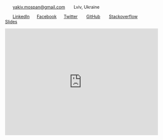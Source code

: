 
<i style="width:10px; margin-left:10px; margin-right:15px; color: #009688;" class="fa fa-envelope "></i>yakiv.mospan@gmail.com
<i style="text-align:center; width:10px; margin-left:10px; margin-right:15px; color: #009688;" class="fa fa-map-marker "></i>Lviv, Ukraine

<i style="width:10px; margin-left:10px; margin-right:15px; color: #009688;" class="fa fa-linkedin "></i>[LinkedIn](https://www.linkedin.com/in/yakiv-mospan-823a92a8/)
<i style="width:10px; margin-left:10px; margin-right:10px; color: #009688;" class="fa fa-facebook "></i>[Facebook](https://www.facebook.com/yakiv.mospan)
<i style="width:10px; margin-left:10px; margin-right:10px; color: #009688;" class="fa fa-facebook "></i>[Twitter](https://twitter.com/yakivmospan)
<i style="width:10px; margin-left:10px; margin-right:15px; color: #009688;" class="fa fa-github "></i>[GitHub](https://github.com/yakivmospan)
<i style="width:10px; margin-left:10px; margin-right:15px; color: #009688;" class="fa fa-stack-overflow"></i>[Stackoverflow](https://stackoverflow.com/users/1805989/yakiv-mospan)
<i style="width:10px; margin-left:10px; margin-right:15px; color: #009688;" class="fa fa-slideshare"></i>[Slides](https://speakerdeck.com/yakivmospan)

<p>
<iframe
  width="100%"
  height="350px"
  frameborder="0" style="border:0"
  src="https://www.google.com/maps/embed/v1/view?key=AIzaSyAcofTOh2S6qt_sKohq6ehp7peIk7_RTpE
    &center=49.833,24.001&zoom=12">
</iframe>
</p>
